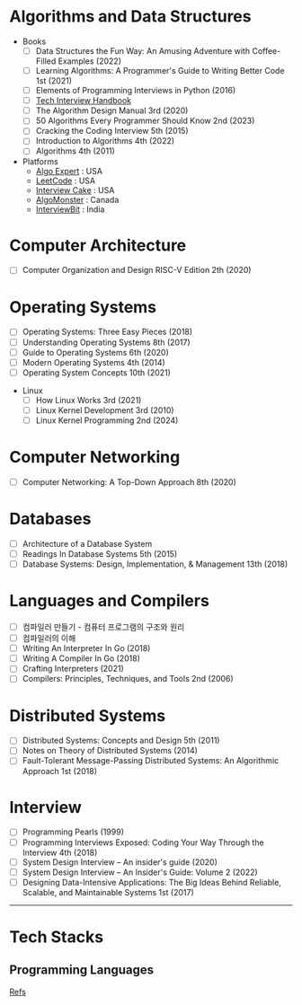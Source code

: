 # Algorithms and Data Structures

* Books
    - [ ] Data Structures the Fun Way: An Amusing Adventure with Coffee-Filled Examples (2022)
    - [ ] Learning Algorithms: A Programmer's Guide to Writing Better Code 1st (2021)
    - [ ] Elements of Programming Interviews in Python (2016)
    - [ ] [Tech Interview Handbook](https://www.techinterviewhandbook.org/)
    - [ ] The Algorithm Design Manual 3rd (2020)
    - [ ] 50 Algorithms Every Programmer Should Know 2nd (2023)
    - [ ] Cracking the Coding Interview 5th (2015)
    - [ ] Introduction to Algorithms 4th (2022)
    - [ ] Algorithms 4th (2011)
* Platforms
    * [Algo Expert](https://www.algoexpert.io/product) : USA
    * [LeetCode](https://leetcode.com/) : USA
    * [Interview Cake](https://www.interviewcake.com/) : USA
    * [AlgoMonster](https://algo.monster/?sscid=11k8_6n0eu&) : Canada
    * [InterviewBit](https://www.interviewbit.com/) : India

# Computer Architecture

- [ ] Computer Organization and Design RISC-V Edition 2th (2020)

# Operating Systems

- [ ] Operating Systems: Three Easy Pieces (2018)
- [ ] Understanding Operating Systems 8th (2017)
- [ ] Guide to Operating Systems 6th (2020)
- [ ] Modern Operating Systems 4th (2014)
- [ ] Operating System Concepts 10th (2021)

* Linux
    - [ ] How Linux Works 3rd (2021)
    - [ ] Linux Kernel Development 3rd (2010)
    - [ ] Linux Kernel Programming 2nd (2024)

# Computer Networking

- [ ] Computer Networking: A Top-Down Approach 8th (2020)

# Databases

- [ ] Architecture of a Database System
- [ ] Readings In Database Systems 5th (2015)
- [ ] Database Systems: Design, Implementation, & Management 13th (2018)

# Languages and Compilers

- [ ] 컴파일러 만들기 - 컴퓨터 프로그램의 구조와 원리
- [ ] 컴파일러의 이해
- [ ] Writing An Interpreter In Go (2018)
- [ ] Writing A Compiler In Go (2018)
- [ ] Crafting Interpreters (2021)
- [ ] Compilers: Principles, Techniques, and Tools 2nd (2006)

# Distributed Systems

- [ ] Distributed Systems: Concepts and Design 5th (2011)
- [ ] Notes on Theory of Distributed Systems (2014)
- [ ] Fault-Tolerant Message-Passing Distributed Systems: An Algorithmic Approach 1st (2018)

# Interview

- [ ] Programming Pearls (1999)
- [ ] Programming Interviews Exposed: Coding Your Way Through the Interview 4th (2018)
- [ ] System Design Interview – An insider's guide (2020)
- [ ] System Design Interview – An Insider's Guide: Volume 2 (2022)
- [ ] Designing Data-Intensive Applications: The Big Ideas Behind Reliable, Scalable, and Maintainable Systems 1st (2017)

------

# Tech Stacks

## Programming Languages

[Refs](https://gitlab.com/ljspg/lang)
